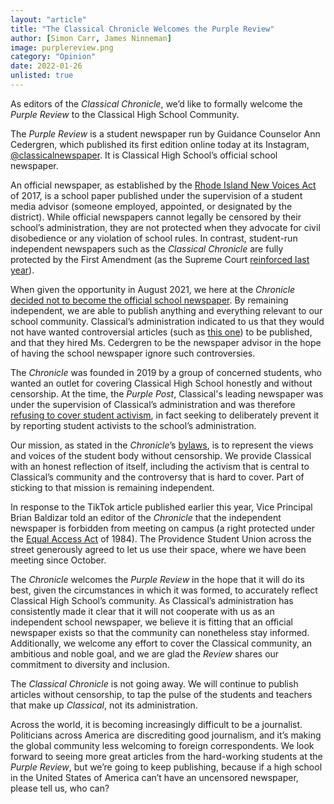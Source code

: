 ```yaml
---
layout: "article"
title: "The Classical Chronicle Welcomes the Purple Review"
author: [Simon Carr, James Ninneman]
image: purplereview.png
category: "Opinion"
date: 2022-01-26
unlisted: true
---
```


As editors of the _Classical Chronicle_, we’d like to formally welcome the _Purple Review_ to the Classical High School Community.

The _Purple Review_ is a student newspaper run by Guidance Counselor Ann Cedergren, which published its first edition online today at its Instagram, [@classicalnewspaper](https://www.instagram.com/classicalnewspaper/). It is Classical High School’s official school newspaper.

An official newspaper, as established by the [Rhode Island New Voices Act](https://splc.org/2018/07/rhode-island-new-voices-act/) of 2017, is a school paper published under the supervision of a student media advisor (someone employed, appointed, or designated by the district). While official newspapers cannot legally be censored by their school’s administration, they are not protected when they advocate for civil disobedience or any violation of school rules. In contrast, student-run independent newspapers such as the _Classical Chronicle_ are fully protected by the First Amendment (as the Supreme Court [reinforced last year](https://www.edweek.org/policy-politics/u-s-supreme-court-rules-for-student-on-regulation-of-off-campus-speech/2021/06#:~:text=The%20U.S.%20Supreme%20Court%20on,Snapchat%20expressing%20frustration)).

When given the opportunity in August 2021, we here at the _Chronicle_ [decided not to become the official school newspaper](https://classicalchronicle.org/article/purple-post-merger). By remaining independent, we are able to publish anything and everything relevant to our school community. Classical’s administration indicated to us that they would not have wanted controversial articles (such as [this one](https://classicalchronicle.org/article/tiktok-hate-speech-prompts-conversation)) to be published, and that they hired Ms. Cedergren to be the newspaper advisor in the hope of having the school newspaper ignore such controversies.

The _Chronicle_ was founded in 2019 by a group of concerned students, who wanted an outlet for covering Classical High School honestly and without censorship. At the time, the _Purple Post_, Classical's leading newspaper was under the supervision of Classical’s administration and was therefore [refusing to cover student activism](https://classicalchronicle.org/article/purple-post-master-plan), in fact seeking to deliberately prevent it by reporting student activists to the school’s administration.

Our mission, as stated in the _Chronicle_’s [bylaws](https://classicalchronicle.org/bylaws), is to represent the views and voices of the student body without censorship. We provide Classical with an honest reflection of itself, including the activism that is central to Classical’s community and the controversy that is hard to cover. Part of sticking to that mission is remaining independent. 

In response to the TikTok article published earlier this year, Vice Principal Brian Baldizar told an editor of the _Chronicle_ that the independent newspaper is forbidden from meeting on campus (a right protected under the [Equal Access Act](https://www.mtsu.edu/first-amendment/article/1077/equal-access-act-of-1984) of 1984). The Providence Student Union across the street generously agreed to let us use their space, where we have been meeting since October.

The _Chronicle_ welcomes the _Purple Review_ in the hope that it will do its best, given the circumstances in which it was formed, to accurately reflect Classical High School’s community. As Classical’s administration has consistently made it clear that it will not cooperate with us as an independent school newspaper, we believe it is fitting that an official newspaper exists so that the community can nonetheless stay informed. Additionally, we welcome any effort to cover the Classical community, an ambitious and noble goal, and we are glad the _Review_ shares our commitment to diversity and inclusion. 

The _Classical Chronicle_ is not going away. We will continue to publish articles without censorship, to tap the pulse of the students and teachers that make up _Classical_, not its administration.

Across the world, it is becoming increasingly difficult to be a journalist. Politicians across America are discrediting good journalism, and it’s making the global community less welcoming to foreign correspondents. We look forward to seeing more great articles from the hard-working students at the _Purple Review_, but we’re going to keep publishing, because if a high school in the United States of America can’t have an uncensored newspaper, please tell us, who can?
